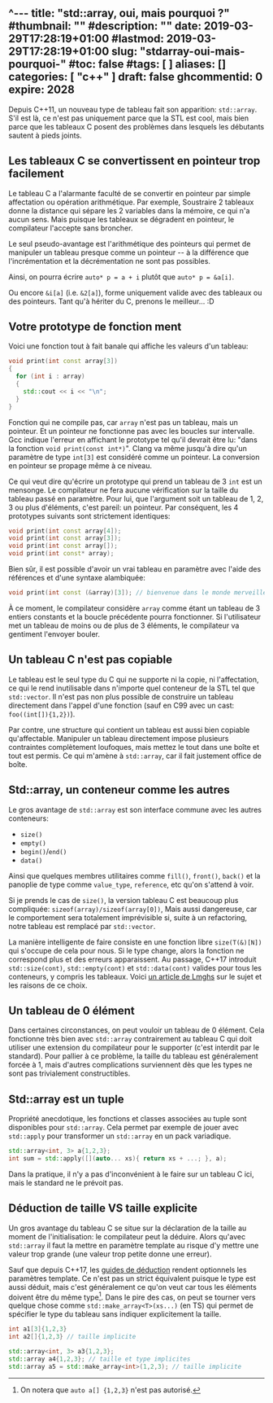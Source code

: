 ^---
title: "std::array, oui, mais pourquoi ?"
#thumbnail: ""
#description: ""
date: 2019-03-29T17:28:19+01:00
#lastmod: 2019-03-29T17:28:19+01:00
slug: "stdarray-oui-mais-pourquoi-"
#toc: false
#tags: [ ]
aliases: []
categories: [ "c++" ]
draft: false
ghcommentid: 0
expire: 2028
---

Depuis C++11, un nouveau type de tableau fait son apparition: `std::array`. S'il est là, ce n'est pas uniquement parce que la STL est cool, mais bien parce que les tableaux C posent des problèmes dans lesquels les débutants sautent à pieds joints.


## Les tableaux C se convertissent en pointeur trop facilement

Le tableau C a l'alarmante faculté de se convertir en pointeur par simple affectation ou opération arithmétique. Par exemple, Soustraire 2 tableaux donne la distance qui sépare les 2 variables dans la mémoire, ce qui n'a aucun sens. Mais puisque les tableaux se dégradent en pointeur, le compilateur l'accepte sans broncher.

Le seul pseudo-avantage est l'arithmétique des pointeurs qui permet de manipuler un tableau presque comme un pointeur -- à la différence que l'incrémentation et la décrémentation ne sont pas possibles.

Ainsi, on pourra écrire `auto* p = a + i` plutôt que `auto* p = &a[i]`.

Ou encore `&i[a]` (i.e. `&2[a]`), forme uniquement valide avec des tableaux ou des pointeurs. Tant qu'à hériter du C, prenons le meilleur... :D


## Votre prototype de fonction ment

Voici une fonction tout à fait banale qui affiche les valeurs d'un tableau:

```cpp
void print(int const array[3])
{
  for (int i : array)
  {
    std::cout << i << "\n";
  }
}
```

Fonction qui ne compile pas, car `array` n'est pas un tableau, mais un pointeur. Et un pointeur ne fonctionne pas avec les boucles sur intervalle. Gcc indique l'erreur en affichant le prototype tel qu'il devrait être lu: "dans la fonction `void print(const int*)`". Clang va même jusqu'à dire qu'un paramètre de type `int[3]` est considéré comme un pointeur. La conversion en pointeur se propage même à ce niveau.

Ce qui veut dire qu'écrire un prototype qui prend un tableau de 3 `int` est un mensonge. Le compilateur ne fera aucune vérification sur la taille du tableau passé en paramètre. Pour lui, que l'argument soit un tableau de 1, 2, 3 ou plus d'éléments, c'est pareil: un pointeur. Par conséquent, les 4 prototypes suivants sont strictement identiques:

```cpp
void print(int const array[4]);
void print(int const array[3]);
void print(int const array[]);
void print(int const* array);
```

Bien sûr, il est possible d'avoir un vrai tableau en paramètre avec l'aide des références et d'une syntaxe alambiquée:

```cpp
void print(int const (&array)[3]); // bienvenue dans le monde merveilleux de C++
```

À ce moment, le compilateur considère `array` comme étant un tableau de 3 entiers constants et la boucle précédente pourra fonctionner. Si l'utilisateur met un tableau de moins ou de plus de 3 éléments, le compilateur va gentiment l'envoyer bouler.


## Un tableau C n'est pas copiable

Le tableau est le seul type du C qui ne supporte ni la copie, ni l'affectation, ce qui le rend inutilisable dans n'importe quel conteneur de la STL tel que `std::vector`. Il n'est pas non plus possible de construire un tableau directement dans l'appel d'une fonction (sauf en C99 avec un cast: `foo((int[]){1,2})`).

Par contre, une structure qui contient un tableau est aussi bien copiable qu'affectable. Manipuler un tableau directement impose plusieurs contraintes complètement loufoques, mais mettez le tout dans une boîte et tout est permis. Ce qui m'amène à `std::array`, car il fait justement office de boîte.


## Std::array, un conteneur comme les autres

Le gros avantage de `std::array` est son interface commune avec les autres conteneurs:

- `size()`
- `empty()`
- `begin()`/`end()`
- `data()`

Ainsi que quelques membres utilitaires comme `fill()`, `front()`, `back()` et la panoplie de type comme `value_type`, `reference`, etc qu'on s'attend à voir.

Si je prends le cas de `size()`, la version tableau C est beaucoup plus compliquée: `sizeof(array)/sizeof(array[0])`, Mais aussi dangereuse, car le comportement sera totalement imprévisible si, suite à un refactoring, notre tableau est remplacé par `std::vector`.

La manière intelligente de faire consiste en une fonction libre `size(T(&)[N])` qui s'occupe de cela pour nous. Si le type change, alors la fonction ne correspond plus et des erreurs apparaissent. Au passage, C++17 introduit `std::size(cont)`, `std::empty(cont)` et `std::data(cont)` valides pour tous les conteneurs, y compris les tableaux. Voici [un article de Lmghs](https://linuxfr.org/news/cpp17-libere-size-data-et-empty) sur le sujet et les raisons de ce choix.


## Un tableau de 0 élément

Dans certaines circonstances, on peut vouloir un tableau de 0 élément. Cela fonctionne très bien avec `std::array` contrairement au tableau C qui doit utiliser une extension du compilateur pour le supporter (c'est interdit par le standard). Pour pallier à ce problème, la taille du tableau est généralement forcée à 1, mais d'autres complications surviennent dès que les types ne sont pas trivialement constructibles.


## Std::array est un tuple

Propriété anecdotique, les fonctions et classes associées au tuple sont disponibles pour `std::array`. Cela permet par exemple de jouer avec `std::apply` pour transformer un `std::array` en un pack variadique.

```cpp
std::array<int, 3> a{1,2,3};
int sum = std::apply([](auto... xs){ return xs + ...; }, a);
```

Dans la pratique, il n'y a pas d'inconvénient à le faire sur un tableau C ici, mais le standard ne le prévoit pas.


## Déduction de taille VS taille explicite

Un gros avantage du tableau C se situe sur la déclaration de la taille au moment de l'initialisation: le compilateur peut la déduire. Alors qu'avec `std::array` il faut la mettre en paramètre template au risque d'y mettre une valeur trop grande (une valeur trop petite donne une erreur).

Sauf que depuis C++17, les [guides de déduction](https://en.cppreference.com/w/cpp/language/class_template_argument_deduction) rendent optionnels les paramètres template. Ce n'est pas un strict équivalent puisque le type est aussi déduit, mais c'est généralement ce qu'on veut car tous les éléments doivent être du même type[^1]. Dans le pire des cas, on peut se tourner vers quelque chose comme `std::make_array<T>(xs...)` (en TS) qui permet de spécifier le type du tableau sans indiquer explicitement la taille.

```cpp
int a1[3]{1,2,3}
int a2[]{1,2,3} // taille implicite

std::array<int, 3> a3{1,2,3};
std::array a4{1,2,3}; // taille et type implicites
std::array a5 = std::make_array<int>(1,2,3); // taille implicite
```

[^1]: On notera que `auto a[] {1,2,3}` n'est pas autorisé.
